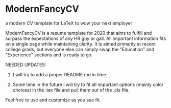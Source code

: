 # ModernFancyCV
a modern CV template for LaTeX to wow your next employer

ModernFancyCV is a resume template for 2020 that aims to fulfill and surpass the expectations of any HR guy or gall. 
All important information fits on a single page while maintaining clarity.
It is aimed primarily at recent college grads, but everyone else can simply swap the "Education" and "Experience" sections and is ready to go.

NEEDED UPDATES:
1. I will try to add a proper README.md in time.

2. Some time in the future I will try to fit all important options (mainly color choices) in the .tex file and pull them out of the .cls file.

Feel free to use and customize as you see fit.
